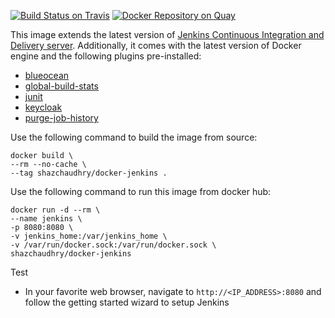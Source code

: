 [![Build Status on Travis](https://travis-ci.org/shazChaudhry/docker-jenkins.svg?branch=master "CI build on Travis")](https://travis-ci.org/shazChaudhry/docker-jenkins)
[![Docker Repository on Quay](https://quay.io/repository/shazchaudhry/docker-jenkins/status "Docker Repository on Quay")](https://quay.io/repository/shazchaudhry/docker-jenkins)

This image extends the latest version of [Jenkins Continuous Integration and Delivery server](https://hub.docker.com/r/jenkinsci/jenkins/). Additionally, it comes with the latest version of Docker engine and the following plugins pre-installed:
- [blueocean](https://wiki.jenkins-ci.org/display/JENKINS/Blue+Ocean+Plugin)
- [global-build-stats](https://wiki.jenkins-ci.org/display/JENKINS/Global+Build+Stats+Plugin)
- [junit](https://wiki.jenkins-ci.org/display/JENKINS/JUnit+Plugin)
- [keycloak](https://wiki.jenkins-ci.org/display/JENKINS/keycloak-plugin)
- [purge-job-history](https://wiki.jenkins-ci.org/display/JENKINS/Purge+Job+History+Plugin)

Use the following command to build the image from source:
```
docker build \
--rm --no-cache \
--tag shazchaudhry/docker-jenkins .
```

Use the following command to run this image from docker hub:
```
docker run -d --rm \
--name jenkins \
-p 8080:8080 \
-v jenkins_home:/var/jenkins_home \
-v /var/run/docker.sock:/var/run/docker.sock \
shazchaudhry/docker-jenkins
```

Test
- In your favorite web browser, navigate to `http://<IP_ADDRESS>:8080` and follow the getting started wizard to setup Jenkins
